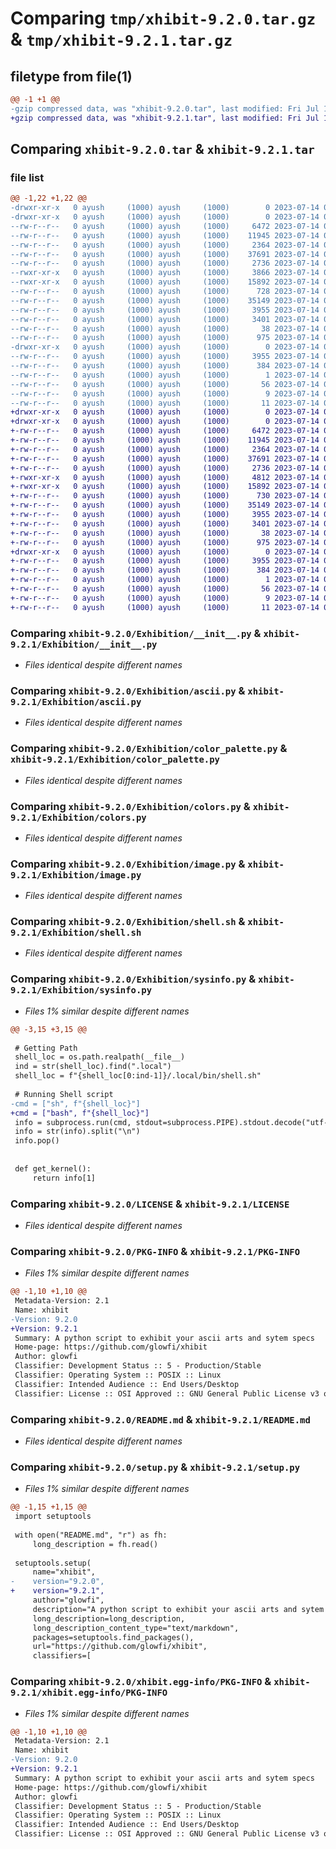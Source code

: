 # Comparing `tmp/xhibit-9.2.0.tar.gz` & `tmp/xhibit-9.2.1.tar.gz`

## filetype from file(1)

```diff
@@ -1 +1 @@
-gzip compressed data, was "xhibit-9.2.0.tar", last modified: Fri Jul 14 06:05:49 2023, max compression
+gzip compressed data, was "xhibit-9.2.1.tar", last modified: Fri Jul 14 06:12:50 2023, max compression
```

## Comparing `xhibit-9.2.0.tar` & `xhibit-9.2.1.tar`

### file list

```diff
@@ -1,22 +1,22 @@
-drwxr-xr-x   0 ayush     (1000) ayush     (1000)        0 2023-07-14 06:05:49.791782 xhibit-9.2.0/
-drwxr-xr-x   0 ayush     (1000) ayush     (1000)        0 2023-07-14 06:05:49.791782 xhibit-9.2.0/Exhibition/
--rw-r--r--   0 ayush     (1000) ayush     (1000)     6472 2023-07-14 06:02:12.000000 xhibit-9.2.0/Exhibition/__init__.py
--rw-r--r--   0 ayush     (1000) ayush     (1000)    11945 2023-07-14 06:02:12.000000 xhibit-9.2.0/Exhibition/ascii.py
--rw-r--r--   0 ayush     (1000) ayush     (1000)     2364 2023-07-14 06:02:12.000000 xhibit-9.2.0/Exhibition/color_palette.py
--rw-r--r--   0 ayush     (1000) ayush     (1000)    37691 2023-07-14 06:02:12.000000 xhibit-9.2.0/Exhibition/colors.py
--rw-r--r--   0 ayush     (1000) ayush     (1000)     2736 2023-07-14 06:02:12.000000 xhibit-9.2.0/Exhibition/image.py
--rwxr-xr-x   0 ayush     (1000) ayush     (1000)     3866 2023-07-14 06:02:12.000000 xhibit-9.2.0/Exhibition/pos.sh
--rwxr-xr-x   0 ayush     (1000) ayush     (1000)    15892 2023-07-14 06:04:38.000000 xhibit-9.2.0/Exhibition/shell.sh
--rw-r--r--   0 ayush     (1000) ayush     (1000)      728 2023-07-14 06:02:12.000000 xhibit-9.2.0/Exhibition/sysinfo.py
--rw-r--r--   0 ayush     (1000) ayush     (1000)    35149 2023-07-14 06:02:12.000000 xhibit-9.2.0/LICENSE
--rw-r--r--   0 ayush     (1000) ayush     (1000)     3955 2023-07-14 06:05:49.791782 xhibit-9.2.0/PKG-INFO
--rw-r--r--   0 ayush     (1000) ayush     (1000)     3401 2023-07-14 06:02:12.000000 xhibit-9.2.0/README.md
--rw-r--r--   0 ayush     (1000) ayush     (1000)       38 2023-07-14 06:05:49.791782 xhibit-9.2.0/setup.cfg
--rw-r--r--   0 ayush     (1000) ayush     (1000)      975 2023-07-14 06:05:16.000000 xhibit-9.2.0/setup.py
-drwxr-xr-x   0 ayush     (1000) ayush     (1000)        0 2023-07-14 06:05:49.791782 xhibit-9.2.0/xhibit.egg-info/
--rw-r--r--   0 ayush     (1000) ayush     (1000)     3955 2023-07-14 06:05:49.000000 xhibit-9.2.0/xhibit.egg-info/PKG-INFO
--rw-r--r--   0 ayush     (1000) ayush     (1000)      384 2023-07-14 06:05:49.000000 xhibit-9.2.0/xhibit.egg-info/SOURCES.txt
--rw-r--r--   0 ayush     (1000) ayush     (1000)        1 2023-07-14 06:05:49.000000 xhibit-9.2.0/xhibit.egg-info/dependency_links.txt
--rw-r--r--   0 ayush     (1000) ayush     (1000)       56 2023-07-14 06:05:49.000000 xhibit-9.2.0/xhibit.egg-info/entry_points.txt
--rw-r--r--   0 ayush     (1000) ayush     (1000)        9 2023-07-14 06:05:49.000000 xhibit-9.2.0/xhibit.egg-info/requires.txt
--rw-r--r--   0 ayush     (1000) ayush     (1000)       11 2023-07-14 06:05:49.000000 xhibit-9.2.0/xhibit.egg-info/top_level.txt
+drwxr-xr-x   0 ayush     (1000) ayush     (1000)        0 2023-07-14 06:12:50.518768 xhibit-9.2.1/
+drwxr-xr-x   0 ayush     (1000) ayush     (1000)        0 2023-07-14 06:12:50.518768 xhibit-9.2.1/Exhibition/
+-rw-r--r--   0 ayush     (1000) ayush     (1000)     6472 2023-07-14 06:09:31.000000 xhibit-9.2.1/Exhibition/__init__.py
+-rw-r--r--   0 ayush     (1000) ayush     (1000)    11945 2023-07-14 06:09:31.000000 xhibit-9.2.1/Exhibition/ascii.py
+-rw-r--r--   0 ayush     (1000) ayush     (1000)     2364 2023-07-14 06:09:31.000000 xhibit-9.2.1/Exhibition/color_palette.py
+-rw-r--r--   0 ayush     (1000) ayush     (1000)    37691 2023-07-14 06:09:31.000000 xhibit-9.2.1/Exhibition/colors.py
+-rw-r--r--   0 ayush     (1000) ayush     (1000)     2736 2023-07-14 06:09:31.000000 xhibit-9.2.1/Exhibition/image.py
+-rwxr-xr-x   0 ayush     (1000) ayush     (1000)     4812 2023-07-14 06:12:31.000000 xhibit-9.2.1/Exhibition/pos.sh
+-rwxr-xr-x   0 ayush     (1000) ayush     (1000)    15892 2023-07-14 06:09:31.000000 xhibit-9.2.1/Exhibition/shell.sh
+-rw-r--r--   0 ayush     (1000) ayush     (1000)      730 2023-07-14 06:12:38.000000 xhibit-9.2.1/Exhibition/sysinfo.py
+-rw-r--r--   0 ayush     (1000) ayush     (1000)    35149 2023-07-14 06:09:31.000000 xhibit-9.2.1/LICENSE
+-rw-r--r--   0 ayush     (1000) ayush     (1000)     3955 2023-07-14 06:12:50.518768 xhibit-9.2.1/PKG-INFO
+-rw-r--r--   0 ayush     (1000) ayush     (1000)     3401 2023-07-14 06:09:31.000000 xhibit-9.2.1/README.md
+-rw-r--r--   0 ayush     (1000) ayush     (1000)       38 2023-07-14 06:12:50.518768 xhibit-9.2.1/setup.cfg
+-rw-r--r--   0 ayush     (1000) ayush     (1000)      975 2023-07-14 06:12:46.000000 xhibit-9.2.1/setup.py
+drwxr-xr-x   0 ayush     (1000) ayush     (1000)        0 2023-07-14 06:12:50.518768 xhibit-9.2.1/xhibit.egg-info/
+-rw-r--r--   0 ayush     (1000) ayush     (1000)     3955 2023-07-14 06:12:50.000000 xhibit-9.2.1/xhibit.egg-info/PKG-INFO
+-rw-r--r--   0 ayush     (1000) ayush     (1000)      384 2023-07-14 06:12:50.000000 xhibit-9.2.1/xhibit.egg-info/SOURCES.txt
+-rw-r--r--   0 ayush     (1000) ayush     (1000)        1 2023-07-14 06:12:50.000000 xhibit-9.2.1/xhibit.egg-info/dependency_links.txt
+-rw-r--r--   0 ayush     (1000) ayush     (1000)       56 2023-07-14 06:12:50.000000 xhibit-9.2.1/xhibit.egg-info/entry_points.txt
+-rw-r--r--   0 ayush     (1000) ayush     (1000)        9 2023-07-14 06:12:50.000000 xhibit-9.2.1/xhibit.egg-info/requires.txt
+-rw-r--r--   0 ayush     (1000) ayush     (1000)       11 2023-07-14 06:12:50.000000 xhibit-9.2.1/xhibit.egg-info/top_level.txt
```

### Comparing `xhibit-9.2.0/Exhibition/__init__.py` & `xhibit-9.2.1/Exhibition/__init__.py`

 * *Files identical despite different names*

### Comparing `xhibit-9.2.0/Exhibition/ascii.py` & `xhibit-9.2.1/Exhibition/ascii.py`

 * *Files identical despite different names*

### Comparing `xhibit-9.2.0/Exhibition/color_palette.py` & `xhibit-9.2.1/Exhibition/color_palette.py`

 * *Files identical despite different names*

### Comparing `xhibit-9.2.0/Exhibition/colors.py` & `xhibit-9.2.1/Exhibition/colors.py`

 * *Files identical despite different names*

### Comparing `xhibit-9.2.0/Exhibition/image.py` & `xhibit-9.2.1/Exhibition/image.py`

 * *Files identical despite different names*

### Comparing `xhibit-9.2.0/Exhibition/shell.sh` & `xhibit-9.2.1/Exhibition/shell.sh`

 * *Files identical despite different names*

### Comparing `xhibit-9.2.0/Exhibition/sysinfo.py` & `xhibit-9.2.1/Exhibition/sysinfo.py`

 * *Files 1% similar despite different names*

```diff
@@ -3,15 +3,15 @@
 
 # Getting Path
 shell_loc = os.path.realpath(__file__)
 ind = str(shell_loc).find(".local")
 shell_loc = f"{shell_loc[0:ind-1]}/.local/bin/shell.sh"
 
 # Running Shell script
-cmd = ["sh", f"{shell_loc}"]
+cmd = ["bash", f"{shell_loc}"]
 info = subprocess.run(cmd, stdout=subprocess.PIPE).stdout.decode("utf-8")
 info = str(info).split("\n")
 info.pop()
 
 
 def get_kernel():
     return info[1]
```

### Comparing `xhibit-9.2.0/LICENSE` & `xhibit-9.2.1/LICENSE`

 * *Files identical despite different names*

### Comparing `xhibit-9.2.0/PKG-INFO` & `xhibit-9.2.1/PKG-INFO`

 * *Files 1% similar despite different names*

```diff
@@ -1,10 +1,10 @@
 Metadata-Version: 2.1
 Name: xhibit
-Version: 9.2.0
+Version: 9.2.1
 Summary: A python script to exhibit your ascii arts and sytem specs
 Home-page: https://github.com/glowfi/xhibit
 Author: glowfi
 Classifier: Development Status :: 5 - Production/Stable
 Classifier: Operating System :: POSIX :: Linux
 Classifier: Intended Audience :: End Users/Desktop
 Classifier: License :: OSI Approved :: GNU General Public License v3 or later (GPLv3+)
```

### Comparing `xhibit-9.2.0/README.md` & `xhibit-9.2.1/README.md`

 * *Files identical despite different names*

### Comparing `xhibit-9.2.0/setup.py` & `xhibit-9.2.1/setup.py`

 * *Files 1% similar despite different names*

```diff
@@ -1,15 +1,15 @@
 import setuptools
 
 with open("README.md", "r") as fh:
     long_description = fh.read()
 
 setuptools.setup(
     name="xhibit",
-    version="9.2.0",
+    version="9.2.1",
     author="glowfi",
     description="A python script to exhibit your ascii arts and sytem specs",
     long_description=long_description,
     long_description_content_type="text/markdown",
     packages=setuptools.find_packages(),
     url="https://github.com/glowfi/xhibit",
     classifiers=[
```

### Comparing `xhibit-9.2.0/xhibit.egg-info/PKG-INFO` & `xhibit-9.2.1/xhibit.egg-info/PKG-INFO`

 * *Files 1% similar despite different names*

```diff
@@ -1,10 +1,10 @@
 Metadata-Version: 2.1
 Name: xhibit
-Version: 9.2.0
+Version: 9.2.1
 Summary: A python script to exhibit your ascii arts and sytem specs
 Home-page: https://github.com/glowfi/xhibit
 Author: glowfi
 Classifier: Development Status :: 5 - Production/Stable
 Classifier: Operating System :: POSIX :: Linux
 Classifier: Intended Audience :: End Users/Desktop
 Classifier: License :: OSI Approved :: GNU General Public License v3 or later (GPLv3+)
```

